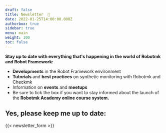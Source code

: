 ```yaml
---
draft: false
title: Newsletter  📨
date: 2022-01-25T14:00:00.000Z
authorbox: true
sidebar: true
menu: main
weight: 100
toc: false
---
```



**Stay up to date with everything that's happening in the world of Robotmk and Robot Framework:**

- **Developments** in the Robot Framework environment
- **Tutorials** and **best practices** on synthetic monitoring with Robotmk and Checkmk
- Information on **events** and **meetups**
- Be sure to tick the box if you want to stay informed about the launch of the **Robotmk Academy online course system.**

## Yes, please keep me up to date:

{{< newsletter_form >}}


